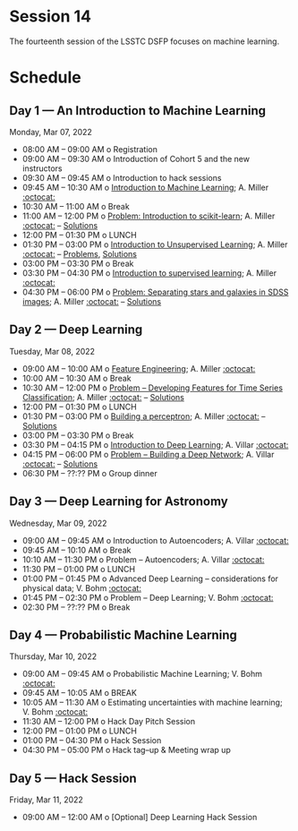 # Session 14

The fourteenth session of the LSSTC DSFP focuses on machine learning.

# Schedule


## Day 1 — An Introduction to Machine Learning

Monday, Mar 07, 2022

 * 08:00 AM – 09:00 AM  o  Registration
 * 09:00 AM – 09:30 AM  o  Introduction of Cohort 5 and the new instructors
 * 09:30 AM – 09:45 AM  o  Introduction to hack sessions
 * 09:45 AM – 10:30 AM  o  [Introduction to Machine Learning](Day1/IntroductionToMachineLearning.ipynb); A. Miller [:octocat:](https://github.com/adamamiller)
 * 10:30 AM – 11:00 AM  o  Break
 * 11:00 AM – 12:00 PM  o  [Problem: Introduction to scikit-learn](Day1/IntroToScikitLearn.ipynb); A. Miller [:octocat:](https://github.com/adamamiller) – [Solutions](Day1/IntroToScikitLearnSolutions.ipynb)
 * 12:00 PM – 01:30 PM  o  LUNCH
 * 01:30 PM – 03:00 PM  o  [Introduction to Unsupervised Learning](Day1/IntroductionToUnsupervisedLearning.ipynb); A. Miller [:octocat:](https://github.com/adamamiller) – [Problems](Day1/Clustering.ipynb), [Solutions](Day1/ClusteringSolutions.ipynb)
 * 03:00 PM – 03:30 PM  o  Break
 * 03:30 PM – 04:30 PM  o [Introduction to supervised learning](Day1/IntroductionToSupervisedMachineLearning.ipynb); A. Miller [:octocat:](https://github.com/adamamiller)
 * 04:30 PM – 06:00 PM  o  [Problem: Separating stars and galaxies in SDSS images](Day1/SeparatingStarsAndGalaxies.ipynb); A. Miller [:octocat:](https://github.com/adamamiller) – [Solutions](Day1/SeparatingStarsAndGalaxiesSolutions.ipynb)

## Day 2 — Deep Learning

Tuesday, Mar 08, 2022

 * 09:00 AM – 10:00 AM  o [Feature Engineering](Day2/FeatureEngineering.ipynb); A. Miller [:octocat:](https://github.com/adamamiller)
 * 10:00 AM – 10:30 AM  o  Break
 * 10:30 AM – 12:00 PM  o  [Problem – Developing Features for Time Series Classification](Day2/FeatureEngineering.ipynb); A. Miller [:octocat:](https://github.com/adamamiller) – [Solutions](Day2/FeatureEngineeringSolutions.ipynb)
 * 12:00 PM – 01:30 PM  o  LUNCH
 * 01:30 PM – 03:00 PM  o  [Building a perceptron](Day2/BuildingPerceptronsForClassification.ipynb); A. Miller [:octocat:](https://github.com/adamamiller) – [Solutions](BuildingPerceptronsForClassificationSolutions.ipynb)
 * 03:00 PM – 03:30 PM  o  Break
 * 03:30 PM – 04:15 PM  o  [Introduction to Deep Learning](Day2/IntroductionToDeepLearning.pdf); A. Villar [:octocat:](https://github.com/villrv)
 * 04:15 PM – 06:00 PM  o  [Problem – Building a Deep Network](Day2/DeeplearningBlank.ipynb); A. Villar [:octocat:](https://github.com/villrv) – [Solutions](Day2/DeeplearningSolutions.ipynb)
 * 06:30 PM – ??:?? PM  o  Group dinner


## Day 3 — Deep Learning for Astronomy

Wednesday, Mar 09, 2022

 * 09:00 AM – 09:45 AM  o  Introduction to Autoencoders; A. Villar [:octocat:](https://github.com/villrv)
 * 09:45 AM – 10:10 AM  o  Break
 * 10:10 AM – 11:30 PM  o  Problem – Autoencoders; A. Villar [:octocat:](https://github.com/villrv)
 * 11:30 PM – 01:00 PM  o  LUNCH
 * 01:00 PM – 01:45 PM  o  Advanced Deep Learning – considerations for physical data; V. Bohm [:octocat:](https://github.com/VMBoehm)
 * 01:45 PM – 02:30 PM  o  Problem – Deep Learning; V. Bohm [:octocat:](https://github.com/VMBoehm)
 * 02:30 PM – ??:?? PM  o  Break
 
## Day 4 — Probabilistic Machine Learning

Thursday, Mar 10, 2022

 * 09:00 AM – 09:45 AM  o  Probabilistic Machine Learning; V. Bohm [:octocat:](https://github.com/VMBoehm)
 * 09:45 AM – 10:05 AM  o  BREAK
 * 10:05 AM – 11:30 AM  o  Estimating uncertainties with machine learning; V. Bohm [:octocat:](https://github.com/VMBoehm)
 * 11:30 AM – 12:00 PM  o  Hack Day Pitch Session
 * 12:00 PM – 01:00 PM  o  LUNCH
 * 01:00 PM – 04:30 PM  o  Hack Session
 * 04:30 PM – 05:00 PM  o  Hack tag–up & Meeting wrap up
 
## Day 5 — Hack Session

Friday, Mar 11, 2022

 * 09:00 AM – 12:00 AM  o  [Optional] Deep Learning Hack Session
